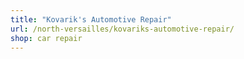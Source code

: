 ```yaml
---
title: "Kovarik's Automotive Repair"
url: /north-versailles/kovariks-automotive-repair/
shop: car repair
---
```

